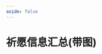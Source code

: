 ```yaml
---
aside: false
---
```

# 祈愿信息汇总(带图)

<GenshinWishInfo />

<script setup>
import GenshinWishInfo from "../.vitepress/components/genshin/WishInfo.vue";
</script>
